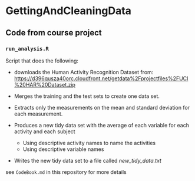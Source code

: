 # GettingAndCleaningData

## Code from course project

### `run_analysis.R`

Script that does the following:

* downloads the Human Activity Recognition Dataset from: https://d396qusza40orc.cloudfront.net/getdata%2Fprojectfiles%2FUCI%20HAR%20Dataset.zip

* Merges the training and the test sets to create one data set.

* Extracts only the measurements on the mean and standard deviation for each measurement. 
    
* Produces a new tidy data set with the average of each variable for each activity and each subject
  * Using descriptive activity names to name the activities
  * Using descriptive variable names

* Writes the new tidy data set to a file called *new_tidy_data.txt*

see `CodeBook.md` in this repository for more details   